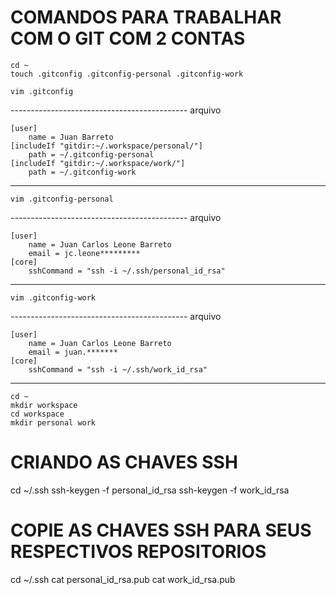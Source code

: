 # COMANDOS PARA TRABALHAR COM O GIT COM 2 CONTAS

```
cd ~
touch .gitconfig .gitconfig-personal .gitconfig-work
```
```
vim .gitconfig
```
-------------------------------------------- arquivo
```
[user]
	name = Juan Barreto
[includeIf "gitdir:~/.workspace/personal/"]
	path = ~/.gitconfig-personal
[includeIf "gitdir:~/.workspace/work/"]
	path = ~/.gitconfig-work
```
--------------------------------------------
```
vim .gitconfig-personal
```
-------------------------------------------- arquivo
```
[user]
	name = Juan Carlos Leone Barreto
	email = jc.leone*********
[core]
	sshCommand = "ssh -i ~/.ssh/personal_id_rsa"
```
---------------------------------------------------
```
vim .gitconfig-work
```
-------------------------------------------- arquivo
```
[user]
	name = Juan Carlos Leone Barreto
	email = juan.*******
[core]
	sshCommand = "ssh -i ~/.ssh/work_id_rsa"
```
----------------------------------------------------
```
cd ~
mkdir workspace
cd workspace
mkdir personal work
```

# CRIANDO AS CHAVES SSH
cd ~/.ssh
ssh-keygen -f personal_id_rsa
ssh-keygen -f work_id_rsa

# COPIE AS CHAVES SSH PARA SEUS RESPECTIVOS REPOSITORIOS
cd ~/.ssh
cat personal_id_rsa.pub
cat work_id_rsa.pub






